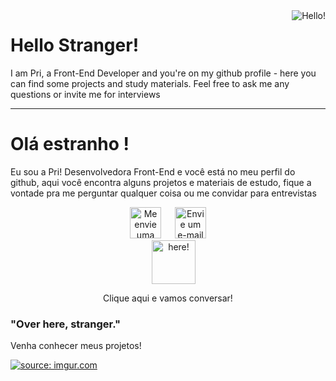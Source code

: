 <img src="https://i.imgur.com/4p9UJRs.gif" title="Hello!" align="right"/>

<h1>Hello Stranger!</h1>
 I am Pri, a Front-End Developer and you're on my github profile - here you can find some projects and study materials. Feel free to ask me any questions or invite me for interviews
<hr>

<h1>Olá estranho !</h1>
Eu sou a Pri! Desenvolvedora Front-End e você está no meu perfil do github, aqui você encontra alguns projetos e materiais de estudo, fique a vontade pra me perguntar qualquer coisa ou me convidar para entrevistas

<p><p align="center">
<a href ="https://api.whatsapp.com/send?phone=5511948956117&text=Ol%C3%A1%2C%20venho%20do%20GitHub!%20vamos%20conversar%3F" target="_blank">
<img src="https://i.imgur.com/IfS9dq8.png" width="50" height="50" title="Me envie uma mensagem no Whatsapp!"></a>
&#8195;
<a href="mailto:pri.damasceno@live.com?Subject=Olá! venho do github, vamos conversar?" target="_blank">
<img src="https://i.imgur.com/2f4Fmv6.png" width="50" height="50" title="Envie um e-mail">
</a>
 <br>
 &#8195;
<img src="https://media.giphy.com/media/QHBLaLygq1fqSuVGNS/giphy.gif" title="here!" width="70" height="70" align="center" />
<p align="center">Clique aqui e vamos conversar!</p>



<h3>"Over here, stranger."</h3>

Venha conhecer meus projetos!

<a href="https://github.com/PriscilaDamaceno?tab=repositories"><img src="https://imgur.com/a/sPQZ39d" title="source: imgur.com" /></a>

